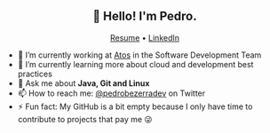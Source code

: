 <h2 align="center">👋 Hello! I'm Pedro.</h2>
<p align="center">
  <a href="https://pedrobezerra.dev/">Resume</a> •
  <a href="https://br.linkedin.com/in/pedrobezerradev">LinkedIn</a>
</p>


- 🔭 I’m currently working at [Atos](https://atos.net/en/) in the Software Development Team
- 🌱 I’m currently learning more about cloud and development best practices
- 💬 Ask me about **Java, Git and Linux**
- 📫 How to reach me: [@pedrobezerradev](https://twitter.com/pedrobezerradev) on Twitter
- ⚡ Fun fact: My GitHub is a bit empty because I only have time to contribute to projects that pay me :stuck_out_tongue_winking_eye:
